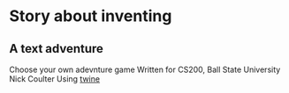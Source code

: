 # Story about inventing

## A text adventure

Choose your own adevnture game
Written for CS200, Ball State University
Nick Coulter
Using [twine](https://twinery.org/)
